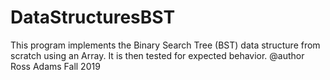 # DataStructuresBST
This program implements the Binary Search Tree (BST) data structure from scratch using an Array. It is then tested for expected behavior.
@author Ross Adams
Fall 2019

